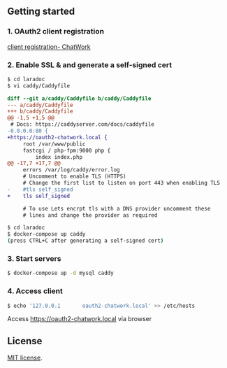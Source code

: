 ## Getting started

### 1. OAuth2 client registration

[client registration- ChatWork](https://www.chatwork.com/service/packages/chatwork/subpackages/oauth/client_create.php)

### 2. Enable SSL & and generate a self-signed cert

```bash
$ cd laradoc
$ vi caddy/Caddyfile
```

```diff
diff --git a/caddy/Caddyfile b/caddy/Caddyfile
--- a/caddy/Caddyfile
+++ b/caddy/Caddyfile
@@ -1,5 +1,5 @@
 # Docs: https://caddyserver.com/docs/caddyfile
-0.0.0.0:80 {
+https://oauth2-chatwork.local {
     root /var/www/public
     fastcgi / php-fpm:9000 php {
         index index.php
@@ -17,7 +17,7 @@
     errors /var/log/caddy/error.log
     # Uncomment to enable TLS (HTTPS)
     # Change the first list to listen on port 443 when enabling TLS
-    #tls self_signed
+    tls self_signed

     # To use Lets encrpt tls with a DNS provider uncomment these
     # lines and change the provider as required
```

```bash
$ cd laradoc
$ docker-compose up caddy
(press CTRL+C after generating a self-signed cert)
```

### 3. Start servers

```bash
$ docker-compose up -d mysql caddy
```


### 4. Access client

```bash
$ echo '127.0.0.1       oauth2-chatwork.local' >> /etc/hosts
```

Access https://oauth2-chatwork.local via browser


## License

[MIT license](http://opensource.org/licenses/MIT).
